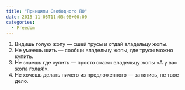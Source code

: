 ```yaml
---
title: "Принципы Свободного ПО"
date: 2015-11-05T11:05:06+00:00
categories:
  - Freedom
---
```


1. Видишь голую жопу — сшей трусы и отдай владельцу жопы.
1. Не умеешь шить — сообщи владельцу жопы, где трусы можно купить.
1. Не знаешь где купить — просто скажи владельцу жопы «А у вас жопа голая!».
1. Не хочешь делать ничего из предложенного — заткнись, не твое дело.
